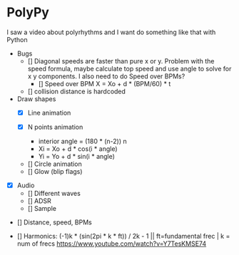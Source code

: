 # PolyPy

I saw a video about polyrhythms and I want do something like that with Python

- Bugs
    - [] Diagonal speeds are faster than pure x or y. Problem with the speed formula, maybe calculate top speed and use angle to solve for x y components. I also need to do Speed over BPMs?
        - [] Speed over BPM X = Xo + d * (BPM/60) * t
    - [] collision distance is hardcoded
- Draw shapes
    - [x] Line animation

    - [X] N points animation
        - interior angle = (180 * (n-2)) n
        - Xi = Xo + d * cos(i * angle)
        - Yi = Yo + d * sin(i * angle)
    - [] Circle animation
    - [] Glow (blip flags)
- [x] Audio
    - [] Different waves
    - [] ADSR
    - [] Sample
- [] Distance, speed, BPMs

- [] Harmonics: (-1)k * (sin(2pi * k * ft)) / 2k - 1 || ft=fundamental frec | k = num of frecs
https://www.youtube.com/watch?v=Y7TesKMSE74
